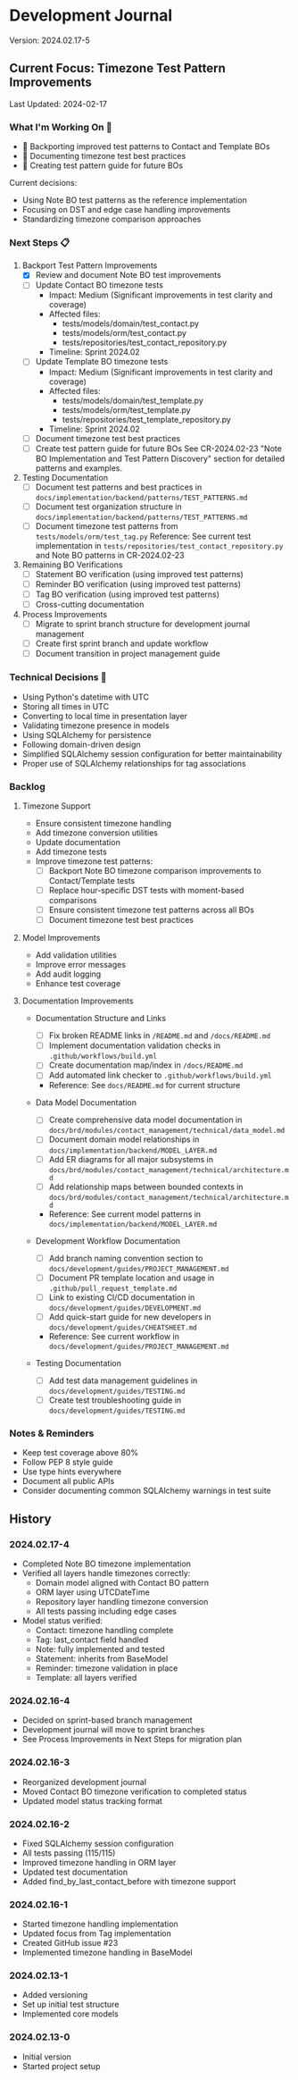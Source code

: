 # Development Journal
Version: 2024.02.17-5

## Current Focus: Timezone Test Pattern Improvements
Last Updated: 2024-02-17

### What I'm Working On 🔨
- 🎯 Backporting improved test patterns to Contact and Template BOs
- 🎯 Documenting timezone test best practices
- 🎯 Creating test pattern guide for future BOs

Current decisions:
- Using Note BO test patterns as the reference implementation
- Focusing on DST and edge case handling improvements
- Standardizing timezone comparison approaches

### Next Steps 📋
1. Backport Test Pattern Improvements
   - [x] Review and document Note BO test improvements
   - [ ] Update Contact BO timezone tests
     - Impact: Medium (Significant improvements in test clarity and coverage)
     - Affected files:
       - tests/models/domain/test_contact.py
       - tests/models/orm/test_contact.py
       - tests/repositories/test_contact_repository.py
     - Timeline: Sprint 2024.02
   - [ ] Update Template BO timezone tests
     - Impact: Medium (Significant improvements in test clarity and coverage)
     - Affected files:
       - tests/models/domain/test_template.py
       - tests/models/orm/test_template.py
       - tests/repositories/test_template_repository.py
     - Timeline: Sprint 2024.02
   - [ ] Document timezone test best practices
   - [ ] Create test pattern guide for future BOs
   See CR-2024.02-23 "Note BO Implementation and Test Pattern Discovery" section for detailed patterns and examples.

2. Testing Documentation
   - [ ] Document test patterns and best practices in `docs/implementation/backend/patterns/TEST_PATTERNS.md`
   - [ ] Document test organization structure in `docs/implementation/backend/patterns/TEST_PATTERNS.md`
   - [ ] Document timezone test patterns from `tests/models/orm/test_tag.py`
   Reference: See current test implementation in `tests/repositories/test_contact_repository.py` and Note BO patterns in CR-2024.02-23

3. Remaining BO Verifications
   - [ ] Statement BO verification (using improved test patterns)
   - [ ] Reminder BO verification (using improved test patterns)
   - [ ] Tag BO verification (using improved test patterns)
   - [ ] Cross-cutting documentation

4. Process Improvements
   - [ ] Migrate to sprint branch structure for development journal management
   - [ ] Create first sprint branch and update workflow
   - [ ] Document transition in project management guide

### Technical Decisions 🔨
- Using Python's datetime with UTC
- Storing all times in UTC
- Converting to local time in presentation layer
- Validating timezone presence in models
- Using SQLAlchemy for persistence
- Following domain-driven design
- Simplified SQLAlchemy session configuration for better maintainability
- Proper use of SQLAlchemy relationships for tag associations

### Backlog
1. Timezone Support
   - Ensure consistent timezone handling
   - Add timezone conversion utilities
   - Update documentation
   - Add timezone tests
   - Improve timezone test patterns:
     - [ ] Backport Note BO timezone comparison improvements to Contact/Template tests
     - [ ] Replace hour-specific DST tests with moment-based comparisons
     - [ ] Ensure consistent timezone test patterns across all BOs
     - [ ] Document timezone test best practices

2. Model Improvements
   - Add validation utilities
   - Improve error messages
   - Add audit logging
   - Enhance test coverage

3. Documentation Improvements
   - Documentation Structure and Links
     - [ ] Fix broken README links in `/README.md` and `/docs/README.md`
     - [ ] Implement documentation validation checks in `.github/workflows/build.yml`
     - [ ] Create documentation map/index in `/docs/README.md`
     - [ ] Add automated link checker to `.github/workflows/build.yml`
     - Reference: See `docs/README.md` for current structure

   - Data Model Documentation
     - [ ] Create comprehensive data model documentation in `docs/brd/modules/contact_management/technical/data_model.md`
     - [ ] Document domain model relationships in `docs/implementation/backend/MODEL_LAYER.md`
     - [ ] Add ER diagrams for all major subsystems in `docs/brd/modules/contact_management/technical/architecture.md`
     - [ ] Add relationship maps between bounded contexts in `docs/brd/modules/contact_management/technical/architecture.md`
     - Reference: See current model patterns in `docs/implementation/backend/MODEL_LAYER.md`

   - Development Workflow Documentation
     - [ ] Add branch naming convention section to `docs/development/guides/PROJECT_MANAGEMENT.md`
     - [ ] Document PR template location and usage in `.github/pull_request_template.md`
     - [ ] Link to existing CI/CD documentation in `docs/development/guides/DEVELOPMENT.md`
     - [ ] Add quick-start guide for new developers in `docs/development/guides/CHEATSHEET.md`
     - Reference: See current workflow in `docs/development/guides/PROJECT_MANAGEMENT.md`

   - Testing Documentation
     - [ ] Add test data management guidelines in `docs/development/guides/TESTING.md`
     - [ ] Create test troubleshooting guide in `docs/development/guides/TESTING.md`

### Notes & Reminders
- Keep test coverage above 80%
- Follow PEP 8 style guide
- Use type hints everywhere
- Document all public APIs
- Consider documenting common SQLAlchemy warnings in test suite

## History
### 2024.02.17-4
- Completed Note BO timezone implementation
- Verified all layers handle timezones correctly:
  - Domain model aligned with Contact BO pattern
  - ORM layer using UTCDateTime
  - Repository layer handling timezone conversion
  - All tests passing including edge cases
- Model status verified:
  - Contact: timezone handling complete
  - Tag: last_contact field handled
  - Note: fully implemented and tested
  - Statement: inherits from BaseModel
  - Reminder: timezone validation in place
  - Template: all layers verified

### 2024.02.16-4
- Decided on sprint-based branch management
- Development journal will move to sprint branches
- See Process Improvements in Next Steps for migration plan

### 2024.02.16-3
- Reorganized development journal
- Moved Contact BO timezone verification to completed status
- Updated model status tracking format

### 2024.02.16-2
- Fixed SQLAlchemy session configuration
- All tests passing (115/115)
- Improved timezone handling in ORM layer
- Updated test documentation
- Added find_by_last_contact_before with timezone support

### 2024.02.16-1
- Started timezone handling implementation
- Updated focus from Tag implementation
- Created GitHub issue #23
- Implemented timezone handling in BaseModel

### 2024.02.13-1
- Added versioning
- Set up initial test structure
- Implemented core models

### 2024.02.13-0
- Initial version
- Started project setup
